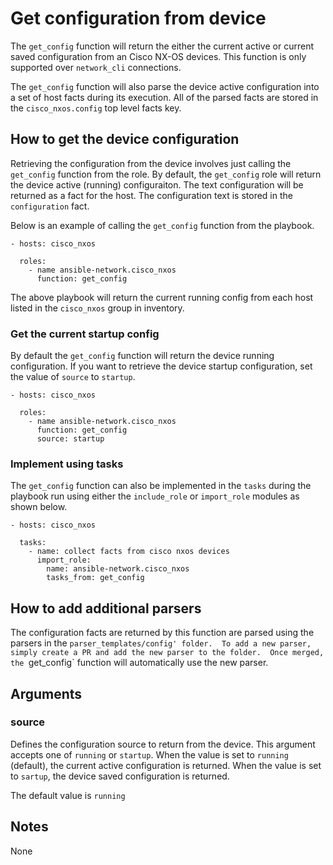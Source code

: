 # Get configuration from device
The `get_config` function will return the either the current active or current
saved configuration from an Cisco NX-OS devices.  This function is only
supported over `network_cli` connections.

The `get_config` function will also parse the device active configuration into
a set of host facts during its execution.  All of the parsed facts are stored
in the ``cisco_nxos.config`` top level facts key.

## How to get the device configuration
Retrieving the configuration from the device involves just calling the
`get_config` function from the role.  By default, the `get_config` role will
return the device active (running) configuraiton.  The text configuration will
be returned as a fact for the host.  The configuration text is stored in the
`configuration` fact.

Below is an example of calling the `get_config` function from the playbook.

```
- hosts: cisco_nxos

  roles:
    - name ansible-network.cisco_nxos
      function: get_config
```

The above playbook will return the current running config from each host listed
in the `cisco_nxos` group in inventory.

### Get the current startup config
By default the `get_config` function will return the device running
configuration.  If you want to retrieve the device startup configuration, set
the value of `source` to `startup`.

```
- hosts: cisco_nxos

  roles:
    - name ansible-network.cisco_nxos
      function: get_config
      source: startup
```

### Implement using tasks
The `get_config` function can also be implemented in the `tasks` during the
playbook run using either the `include_role` or `import_role` modules as shown
below.

```
- hosts: cisco_nxos

  tasks:
    - name: collect facts from cisco nxos devices
      import_role:
        name: ansible-network.cisco_nxos
        tasks_from: get_config
```

## How to add additional parsers

The configuration facts are returned by this function are parsed using the
parsers in the `parser_templates/config' folder.  To add a new parser, simply
create a PR and add the new parser to the folder.  Once merged, the
`get_config` function will automatically use the new parser.

## Arguments

### source

Defines the configuration source to return from the device.  This argument
accepts one of `running` or `startup`.  When the value is set to `running`
(default), the current active configuration is returned.  When the value is set
to `sartup`, the device saved configuration is returned.

The default value is `running`

## Notes
None
